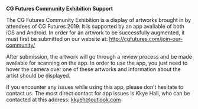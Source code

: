 **CG Futures Community Exhibition Support**

The CG Futures Community Exhibition is a display of artworks brought in by attendees of CG Futures 2019. It is supported by an app available of both iOS and Android. In order for an artwork to be successfully augmented, it must first be submitted on our website at: http://cgfutures.com/join-our-community/

After submission, the artwork will go through a review process and be made available for scanning on the app. In order to use the app, you just need to hover the camera over one of these artworks and information about the artist should be displayed.

If you encounter any issues while using this app, please don’t hesitate to contact us.
The most direct contact for app issues is Kkye Hall, who can be contacted at this address: kkyeh@outlook.com
